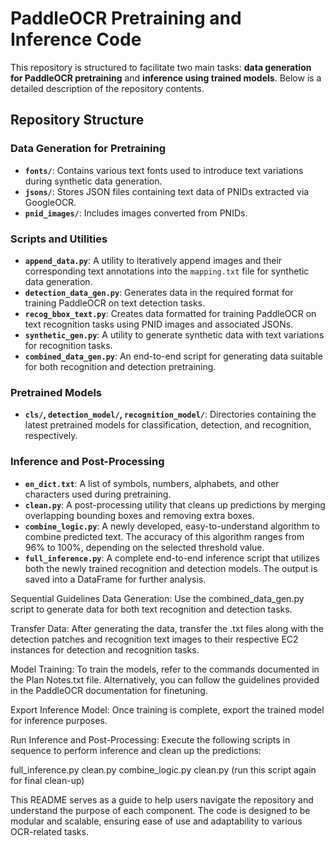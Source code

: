 # PaddleOCR Pretraining and Inference Code

This repository is structured to facilitate two main tasks: **data generation for PaddleOCR pretraining** and **inference using trained models**. Below is a detailed description of the repository contents.

## Repository Structure

### Data Generation for Pretraining

- **`fonts/`**: Contains various text fonts used to introduce text variations during synthetic data generation.
- **`jsons/`**: Stores JSON files containing text data of PNIDs extracted via GoogleOCR.
- **`pnid_images/`**: Includes images converted from PNIDs.

### Scripts and Utilities

- **`append_data.py`**: A utility to iteratively append images and their corresponding text annotations into the `mapping.txt` file for synthetic data generation.
- **`detection_data_gen.py`**: Generates data in the required format for training PaddleOCR on text detection tasks.
- **`recog_bbox_text.py`**: Creates data formatted for training PaddleOCR on text recognition tasks using PNID images and associated JSONs.
- **`synthetic_gen.py`**: A utility to generate synthetic data with text variations for recognition tasks.
- **`combined_data_gen.py`**: An end-to-end script for generating data suitable for both recognition and detection pretraining.

### Pretrained Models

- **`cls/`, `detection_model/`, `recognition_model/`**: Directories containing the latest pretrained models for classification, detection, and recognition, respectively.

### Inference and Post-Processing

- **`en_dict.txt`**: A list of symbols, numbers, alphabets, and other characters used during pretraining.
- **`clean.py`**: A post-processing utility that cleans up predictions by merging overlapping bounding boxes and removing extra boxes.
- **`combine_logic.py`**: A newly developed, easy-to-understand algorithm to combine predicted text. The accuracy of this algorithm ranges from 96% to 100%, depending on the selected threshold value.
- **`full_inference.py`**: A complete end-to-end inference script that utilizes both the newly trained recognition and detection models. The output is saved into a DataFrame for further analysis.

Sequential Guidelines
Data Generation: Use the combined_data_gen.py script to generate data for both text recognition and detection tasks.

Transfer Data: After generating the data, transfer the .txt files along with the detection patches and recognition text images to their respective EC2 instances for detection and recognition tasks.

Model Training: To train the models, refer to the commands documented in the Plan Notes.txt file. Alternatively, you can follow the guidelines provided in the PaddleOCR documentation for finetuning.

Export Inference Model: Once training is complete, export the trained model for inference purposes.

Run Inference and Post-Processing: Execute the following scripts in sequence to perform inference and clean up the predictions:

full_inference.py
clean.py
combine_logic.py
clean.py (run this script again for final clean-up)


This README serves as a guide to help users navigate the repository and understand the purpose of each component. The code is designed to be modular and scalable, ensuring ease of use and adaptability to various OCR-related tasks.
